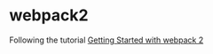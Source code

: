 # webpack2

Following the tutorial [Getting Started with webpack 2](https://blog.madewithenvy.com/getting-started-with-webpack-2-ed2b86c68783#.wp9noipn4)
